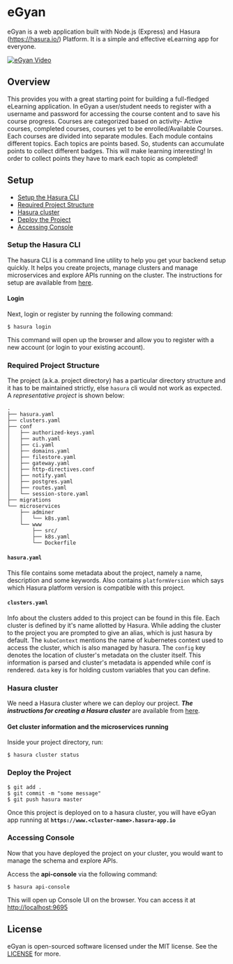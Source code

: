 # eGyan
eGyan is a web application built with Node.js (Express) and Hasura (https://hasura.io/) Platform. It is a simple and effective eLearning app for everyone.

[![eGyan Video](https://user-images.githubusercontent.com/22009263/33184648-a2dc2026-d0a3-11e7-880e-ae602fcef1b2.png)](https://youtu.be/5VeZMmC7Idc)

## Overview
This provides you with a great starting point for building a full-fledged eLearning application. In eGyan a user/student needs to register with a username and password for accessing the course content and to save his course progress. Courses are categorized based on activity- Active courses, completed courses, courses yet to be enrolled/Available Courses. Each courses are divided into separate modules. Each module contains different topics. Each topics are points based. So, students can accumulate points to collect different badges. This will make learning interesting! In order to collect points they have to mark each topic as completed!

## Setup

* [Setup the Hasura CLI](#setup-the-hasura-cli)
* [Required Project Structure](#required-project-structure)
* [Hasura cluster](#hasura-cluster)
* [Deploy the Project](#deploy-the-project)
* [Accessing Console](#accessing-console)


### Setup the Hasura CLI

The hasura CLI is a command line utility to help you get your backend setup quickly. It helps you create projects, manage clusters and manage microservices and explore APIs running on the cluster.
The instructions for setup are available from [here](https://docs.hasura.io/0.15/manual/tutorial/1-setup-hasura-cli.html).

#### Login

Next, login or register by running the following command:

```
$ hasura login
```

This command will open up the browser and allow you to register with a new account (or login to your existing account).

### Required Project Structure

The project (a.k.a. project directory) has a particular directory structure and it has to be maintained strictly, else `hasura` cli would not work as expected. A *representative project* is shown below:

```
.
├── hasura.yaml
├── clusters.yaml
├── conf
│   ├── authorized-keys.yaml
│   ├── auth.yaml
│   ├── ci.yaml
│   ├── domains.yaml
│   ├── filestore.yaml
│   ├── gateway.yaml
│   ├── http-directives.conf
│   ├── notify.yaml
│   ├── postgres.yaml
│   ├── routes.yaml
│   └── session-store.yaml
├── migrations
└── microservices
    ├── adminer
    │   └── k8s.yaml
    └── www
        ├── src/
        ├── k8s.yaml
        └── Dockerfile
```

#### `hasura.yaml`

This file contains some metadata about the project, namely a name, description and some keywords. Also contains `platformVersion` which says which Hasura platform version is compatible with this project.

#### `clusters.yaml`

Info about the clusters added to this project can be found in this file. Each cluster is defined by it's name allotted by Hasura. While adding the cluster to the project you are prompted to give an alias, which is just hasura by default. The `kubeContext` mentions the name of kubernetes context used to access the cluster, which is also managed by hasura. The `config` key denotes the location of cluster's metadata on the cluster itself. This information is parsed and cluster's metadata is appended while conf is rendered. `data` key is for holding custom variables that you can define.

### Hasura cluster

We need a Hasura cluster where we can deploy our project.
***The instructions for creating a Hasura cluster*** are available from [here](https://docs.hasura.io/0.15/manual/tutorial/3-hasura-cluster.html).

#### Get cluster information and the microservices running

Inside your project directory, run:

```
$ hasura cluster status
```

### Deploy the Project

```
$ git add .
$ git commit -m "some message"
$ git push hasura master
```
Once this project is deployed on to a hasura cluster, you will have eGyan app running at **`https://www.<cluster-name>.hasura-app.io`**

### Accessing Console

Now that you have deployed the project on your cluster, you would want to manage the schema and explore APIs.

Access the **api-console** via the following command:

```
$ hasura api-console
```

This will open up Console UI on the browser. You can access it at [http://localhost:9695](http://localhost:9695)

## License
eGyan is open-sourced software licensed under the MIT license. See the [LICENSE](https://raw.githubusercontent.com/anantajitjg/eGyan/master/LICENSE) for more.
